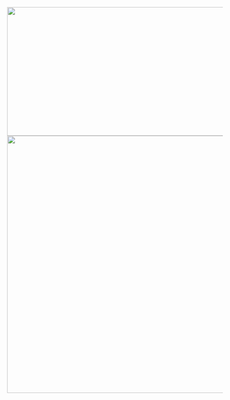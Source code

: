 <div align="center">
  <img height="300" width="600" src="https://user-images.githubusercontent.com/74038190/225813708-98b745f2-7d22-48cf-9150-083f1b00d6c9.gif"  />
  <br>
  <img width="600" src="https://readme-typing-svg.herokuapp.com?color=blue&lines=Привет,+Я+Владимир+FRONTEND+Разработчик">
</div>

